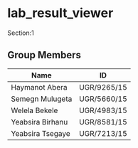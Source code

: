 # lab_result_viewer
Section:1

## Group Members

| Name                | ID             |
|---------------------|----------------|
| Haymanot Abera      | UGR/9265/15    |
| Semegn Mulugeta     | UGR/5660/15    |
| Welela Bekele       | UGR/4983/15    |
| Yeabsira Birhanu    | UGR/8581/15    |
| Yeabsira Tsegaye    | UGR/7213/15    |
